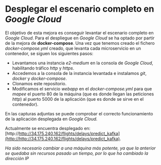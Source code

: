 # Desplegar el escenario completo en *Google Cloud*

El objetivo de esta mejora es conseguir levantar el escenario completo en *Google Cloud*. Para el despliegue en *Google Cloud* se ha optado por partir de la mejora de **docker-compose**. Una vez que tenemos creado el fichero *docker-compose.yml* creado, que levanta cada microservicio en un contenedor, se siguen los siguientes pasos:

- Levantamos una instancia *e2-medium* en la consola de *Google Cloud*, habilitando tráfico *http* y *https*.
- Accedemos a la consola de la instancia levantada e instalamos *git*, *docker* y *docker-compose*.
- Clonamos este repositorio.
- Modificamos el servicio *webapp* en el *docker-compose.yml* para que *mapee* el puerto 80 de la máquina (que es donde llegan las peticiones *http*) al puerto 5000 de la aplicación (que es donde se sirve en el contenedor).


En las capturas adjuntas se puede comprobar el correcto funcionamiento de la aplicación desplegada en *Google Cloud.*

Actualmente se encuentra desplegado en: [http://http://34.175.240.162/flights/delays/predict_kafka](http://http://34.175.240.162/flights/delays/predict_kafka).

*Ha sido necesario cambiar a una máquina más potente, ya que la anterior se quedaba sin recursos pasado un tiempo, por lo que ha cambiado la dirección IP*